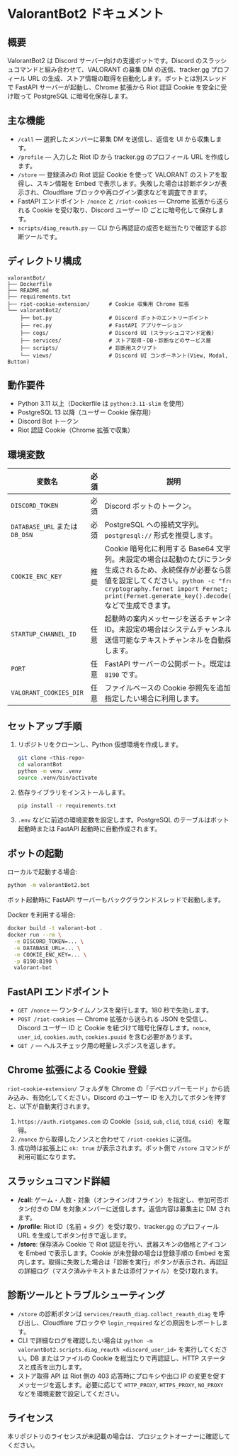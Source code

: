 # ValorantBot2 ドキュメント

## 概要
ValorantBot2 は Discord サーバー向けの支援ボットです。Discord のスラッシュコマンドと組み合わせて、VALORANT の募集 DM の送信、tracker.gg プロフィール URL の生成、ストア情報の取得を自動化します。ボットとは別スレッドで FastAPI サーバーが起動し、Chrome 拡張から Riot 認証 Cookie を安全に受け取って PostgreSQL に暗号化保存します。

## 主な機能
- `/call` — 選択したメンバーに募集 DM を送信し、返信を UI から収集します。
- `/profile` — 入力した Riot ID から tracker.gg のプロフィール URL を作成します。
- `/store` — 登録済みの Riot 認証 Cookie を使って VALORANT のストアを取得し、スキン情報を Embed で表示します。失敗した場合は診断ボタンが表示され、Cloudflare ブロックや再ログイン要求などを調査できます。
- FastAPI エンドポイント `/nonce` と `/riot-cookies` — Chrome 拡張から送られる Cookie を受け取り、Discord ユーザー ID ごとに暗号化して保存します。
- `scripts/diag_reauth.py` — CLI から再認証の成否を総当たりで確認する診断ツールです。

## ディレクトリ構成
```
valorantBot/
├── Dockerfile
├── README.md
├── requirements.txt
├── riot-cookie-extension/      # Cookie 収集用 Chrome 拡張
└── valorantBot2/
    ├── bot.py                  # Discord ボットのエントリーポイント
    ├── rec.py                  # FastAPI アプリケーション
    ├── cogs/                   # Discord UI (スラッシュコマンド定義)
    ├── services/               # ストア取得・DB・診断などのサービス層
    ├── scripts/                # 診断用スクリプト
    └── views/                  # Discord UI コンポーネント(View, Modal, Button)
```

## 動作要件
- Python 3.11 以上（Dockerfile は `python:3.11-slim` を使用）
- PostgreSQL 13 以降（ユーザー Cookie 保存用）
- Discord Bot トークン
- Riot 認証 Cookie（Chrome 拡張で収集）

## 環境変数
| 変数名 | 必須 | 説明 |
| --- | --- | --- |
| `DISCORD_TOKEN` | 必須 | Discord ボットのトークン。 |
| `DATABASE_URL` または `DB_DSN` | 必須 | PostgreSQL への接続文字列。`postgresql://` 形式を推奨します。 |
| `COOKIE_ENC_KEY` | 推奨 | Cookie 暗号化に利用する Base64 文字列。未設定の場合は起動のたびにランダム生成されるため、永続保存が必要なら固定値を設定してください。`python -c "from cryptography.fernet import Fernet; print(Fernet.generate_key().decode())"` などで生成できます。 |
| `STARTUP_CHANNEL_ID` | 任意 | 起動時の案内メッセージを送るチャンネル ID。未設定の場合はシステムチャンネルや送信可能なテキストチャンネルを自動探索します。 |
| `PORT` | 任意 | FastAPI サーバーの公開ポート。既定は `8190` です。 |
| `VALORANT_COOKIES_DIR` | 任意 | ファイルベースの Cookie 参照先を追加で指定したい場合に利用します。 |

## セットアップ手順
1. リポジトリをクローンし、Python 仮想環境を作成します。
   ```bash
   git clone <this-repo>
   cd valorantBot
   python -m venv .venv
   source .venv/bin/activate
   ```
2. 依存ライブラリをインストールします。
   ```bash
   pip install -r requirements.txt
   ```
3. `.env` などに前述の環境変数を設定します。PostgreSQL のテーブルはボット起動時または FastAPI 起動時に自動作成されます。

## ボットの起動
ローカルで起動する場合:
```bash
python -m valorantBot2.bot
```
ボット起動時に FastAPI サーバーもバックグラウンドスレッドで起動します。

Docker を利用する場合:
```bash
docker build -t valorant-bot .
docker run --rm \
  -e DISCORD_TOKEN=... \
  -e DATABASE_URL=... \
  -e COOKIE_ENC_KEY=... \
  -p 8190:8190 \
  valorant-bot
```

## FastAPI エンドポイント
- `GET /nonce` — ワンタイムノンスを発行します。180 秒で失効します。
- `POST /riot-cookies` — Chrome 拡張から送られる JSON を受信し、Discord ユーザー ID と Cookie を紐づけて暗号化保存します。`nonce`, `user_id`, `cookies.auth`, `cookies.puuid` を含む必要があります。
- `GET /` — ヘルスチェック用の軽量レスポンスを返します。

## Chrome 拡張による Cookie 登録
`riot-cookie-extension/` フォルダを Chrome の「デベロッパーモード」から読み込み、有効化してください。Discord のユーザー ID を入力してボタンを押すと、以下が自動実行されます。
1. `https://auth.riotgames.com` の Cookie（`ssid`, `sub`, `clid`, `tdid`, `csid`）を取得。
2. `/nonce` から取得したノンスと合わせて `/riot-cookies` に送信。
3. 成功時は拡張上に `ok: true` が表示されます。ボット側で `/store` コマンドが利用可能になります。

## スラッシュコマンド詳細
- **/call**: ゲーム・人数・対象（オンライン/オフライン）を指定し、参加可否ボタン付きの DM を対象メンバーに送信します。返信内容は募集主に DM されます。
- **/profile**: Riot ID（名前 + タグ）を受け取り、tracker.gg のプロフィール URL を生成してボタン付きで返します。
- **/store**: 保存済み Cookie で Riot 認証を行い、武器スキンの価格とアイコンを Embed で表示します。Cookie が未登録の場合は登録手順の Embed を案内します。取得に失敗した場合は「診断を実行」ボタンが表示され、再認証の詳細ログ（マスク済みテキストまたは添付ファイル）を受け取れます。

## 診断ツールとトラブルシューティング
- `/store` の診断ボタンは `services/reauth_diag.collect_reauth_diag` を呼び出し、Cloudflare ブロックや `login_required` などの原因をレポートします。
- CLI で詳細なログを確認したい場合は `python -m valorantBot2.scripts.diag_reauth <discord_user_id>` を実行してください。DB またはファイルの Cookie を総当たりで再認証し、HTTP ステータスと成否を出力します。
- ストア取得 API は Riot 側の 403 応答時にプロキシや出口 IP の変更を促すメッセージを返します。必要に応じて `HTTP_PROXY`, `HTTPS_PROXY`, `NO_PROXY` などを環境変数で設定してください。

## ライセンス
本リポジトリのライセンスが未記載の場合は、プロジェクトオーナーに確認してください。
